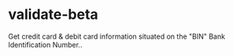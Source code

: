 # validate-beta
Get credit card &amp; debit card information situated on the "BIN" Bank Identification Number..
